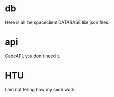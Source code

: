 # db
Here is all the spaceclient DATABASE like json files.
# api
CapeAPI, you don't need it.
# HTU
I am not telling how my code work.
